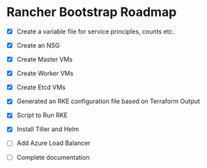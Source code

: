 # Rancher Bootstrap Roadmap

- [x] Create a variable file for service principles, counts etc.

- [x] Create an NSG

- [x] Create Master VMs

- [x] Create Worker VMs

- [x] Create Etcd VMs

- [x] Generated an RKE configuration file based on Terraform Output

- [x] Script to Run RKE

- [x] Install Tiller and Helm

- [ ] Add Azure Load Balancer

- [ ] Complete documentation
